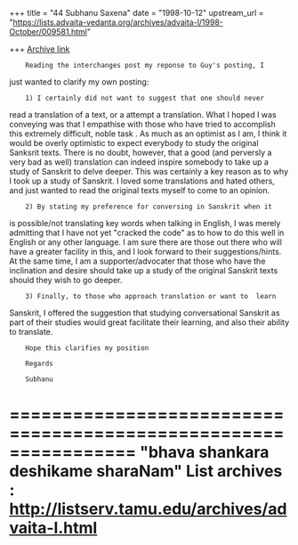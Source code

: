 +++
title = "44 Subhanu Saxena"
date = "1998-10-12"
upstream_url = "https://lists.advaita-vedanta.org/archives/advaita-l/1998-October/009581.html"

+++
[Archive link](https://lists.advaita-vedanta.org/archives/advaita-l/1998-October/009581.html)

        Reading the interchanges post my reponse to Guy's posting, I
just wanted to clarify my own posting:

        1) I certainly did not want to suggest that one should never
read a translation of a text, or a attempt a translation.  What I hoped
I was conveying was that I empathise with those who have tried to
accomplish this extremely difficult, noble task . As much as an optimist
as I am, I think it would be overly optimistic to expect everybody to
study the original Sanksrit texts. There is no doubt, however, that a
good (and perversly a very bad as well) translation can indeed inspire
somebody to take up a study of Sanskrit to delve deeper.  This was
certainly a key reason as to why  I took up a study of Sanskrit.  I
loved some translations and hated others, and just wanted to read the
original texts myself to come to an opinion.

        2) By stating my preference for conversing in Sanskrit when it
is possible/not translating key words when talking in English, I was
merely admitting that I have not yet "cracked the code" as to how to do
this well in English or any other language. I am sure there are those
out there who will have a greater facility in this, and I look forward
to their suggestions/hints.  At the same time, I am a
supporter/advocater that those who have the inclination and desire
should take up a study of the original Sanskrit texts should they wish
to go deeper.

        3) Finally, to those who approach translation or want to  learn
Sanskrit, I offered the suggestion that studying conversational Sanskrit
as part of their studies would great facilitate their learning, and also
their ability to translate.


        Hope this clarifies my position

        Regards

        Subhanu

================================================================
"bhava shankara deshikame sharaNam"
List archives : http://listserv.tamu.edu/archives/advaita-l.html
================================================================

